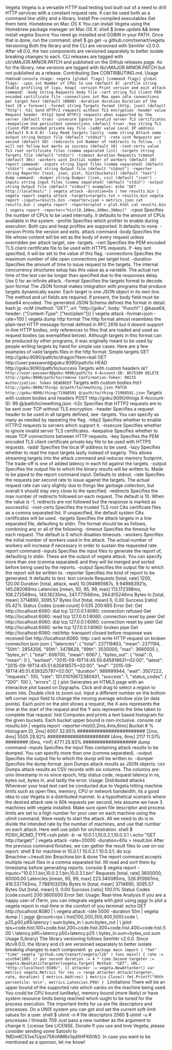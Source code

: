 Vegeta Vegeta is a versatile HTTP load testing tool built out of a need to drill HTTP services with a constant request rate. It can be used both as a command line utility and a library. Install Pre-compiled executables Get them here. Homebrew on Mac OS X You can install Vegeta using the Homebrew package manager on Mac OS X: shell $ brew update && brew install vegeta Source You need go installed and GOBIN in your PATH. Once that is done, run the command: shell $ go get -u github.com/tsenart/vegeta Versioning Both the library and the CLI are versioned with SemVer v2.0.0. After v8.0.0, the two components are versioned separately to better isolate breaking changes to each. CLI releases are tagged with cli/vMAJOR.MINOR.PATCH and published on the Github releases page. As for the library, new versions are tagged with lib/vMAJOR.MINOR.PATCH but not published as a release. Contributing See CONTRIBUTING.md. Usage manual ```console Usage: vegeta [global flags] [command flags] global flags: -cpus int Number of CPUs to use (default 8) -profile string Enable profiling of [cpu, heap] -version Print version and exit attack command: -body string Requests body file -cert string TLS client PEM encoded certificate file -connections int Max open idle connections per target host (default 10000) -duration duration Duration of the test [0 = forever] -format string Targets format [http, json] (default "http") -h2c Send HTTP/2 requests without TLS encryption -header value Request header -http2 Send HTTP/2 requests when supported by the server (default true) -insecure Ignore invalid server TLS certificates -keepalive Use persistent connections (default true) -key string TLS client PEM encoded private key file -laddr value Local IP address (default 0.0.0.0) -lazy Read targets lazily -name string Attack name -output string Output file (default "stdout") -rate uint Requests per second (default 50) -redirects int Number of redirects to follow. -1 will not follow but marks as success (default 10) -root-certs value TLS root certificate files (comma separated list) -targets string Targets file (default "stdin") -timeout duration Requests timeout (default 30s) -workers uint Initial number of workers (default 10) report command: -inputs string Input files (comma separated) (default "stdin") -output string Output file (default "stdout") -reporter string Reporter [text, json, plot, hist[buckets]] (default "text") dump command: -dumper string Dumper [json, csv] (default "json") -inputs string Input files (comma separated) (default "stdin") -output string Output file (default "stdout") examples: echo "GET http://localhost/" | vegeta attack -duration=5s | tee results.bin | vegeta report vegeta attack -targets=targets.txt > results.bin vegeta report -inputs=results.bin -reporter=json > metrics.json cat results.bin | vegeta report -reporter=plot > plot.html cat results.bin | vegeta report -reporter="hist[0,100ms,200ms,300ms]" ``` -cpus Specifies the number of CPUs to be used internally. It defaults to the amount of CPUs available in the system. -profile Specifies which profiler to enable during execution. Both cpu and heap profiles are supported. It defaults to none. -version Prints the version and exits. attack command -body Specifies the file whose content will be set as the body of every request unless overridden per attack target, see -targets. -cert Specifies the PEM encoded TLS client certificate file to be used with HTTPS requests. If -key isnt specified, it will be set to the value of this flag. -connections Specifies the maximum number of idle open connections per target host. -duration Specifies the amount of time to issue request to the targets. The internal concurrency structures setup has this value as a variable. The actual run time of the test can be longer than specified due to the responses delay. Use 0 for an infinite attack. -format Specifies the targets format to decode. json format The JSON format makes integration with programs that produce targets dynamically easier. Each target is one JSON object in its own line. The method and url fields are required. If present, the body field must be base64 encoded. The generated JSON Schema defines the format in detail. bash jq -ncM {method: "GET", url: "http://goku", body: "Punch!" | @base64, header: {"Content-Type": ["text/plain"]}} | vegeta attack -format=json -rate=100 | vegeta dump http format The http format almost resembles the plain-text HTTP message format defined in RFC 2616 but it doesnt support in-line HTTP bodies, only references to files that are loaded and used as request bodies (as exemplified below). Although targets in this format can be produced by other programs, it was originally meant to be used by people writing targets by hand for simple use cases. Here are a few examples of valid targets files in the http format: Simple targets GET http://goku:9090/path/to/dragon?item=ball GET http://user:password@goku:9090/path/to HEAD http://goku:9090/path/to/success Targets with custom headers ``` GET http://user:password@goku:9090/path/to X-Account-ID: 8675309 DELETE http://goku:9090/path/to/remove Confirmation-Token: 90215 Authorization: Token DEADBEEF ``` Targets with custom bodies ``` POST http://goku:9090/things @/path/to/newthing.json PATCH http://goku:9090/thing/71988591 @/path/to/thing-71988591.json ``` Targets with custom bodies and headers POST http://goku:9090/things X-Account-ID: 99 @/path/to/newthing.json -h2c Specifies that HTTP2 requests are to be sent over TCP without TLS encryption. -header Specifies a request header to be used in all targets defined, see -targets. You can specify as many as needed by repeating the flag. -http2 Specifies whether to enable HTTP/2 requests to servers which support it. -insecure Specifies whether to ignore invalid server TLS certificates. -keepalive Specifies whether to reuse TCP connections between HTTP requests. -key Specifies the PEM encoded TLS client certificate private key file to be used with HTTPS requests. -laddr Specifies the local IP address to be used. -lazy Specifies whether to read the input targets lazily instead of eagerly. This allows streaming targets into the attack command and reduces memory footprint. The trade-off is one of added latency in each hit against the targets. -output Specifies the output file to which the binary results will be written to. Made to be piped to the report command input. Defaults to stdout. -rate Specifies the requests per second rate to issue against the targets. The actual request rate can vary slightly due to things like garbage collection, but overall it should stay very close to the specified. -redirects Specifies the max number of redirects followed on each request. The default is 10. When the value is -1, redirects are not followed but the response is marked as successful. -root-certs Specifies the trusted TLS root CAs certificate files as a comma separated list. If unspecified, the default system CAs certificates will be used. -targets Specifies the attack targets in a line separated file, defaulting to stdin. The format should be as follows, combining any or all of the following: -timeout Specifies the timeout for each request. The default is 0 which disables timeouts. -workers Specifies the initial number of workers used in the attack. The actual number of workers will increase if necessary in order to sustain the requested rate. report command -inputs Specifies the input files to generate the report of, defaulting to stdin. These are the output of vegeta attack. You can specify more than one (comma separated) and they will be merged and sorted before being used by the reports. -output Specifies the output file to which the report will be written to. -reporter Specifies the kind of report to be generated. It defaults to text. text console Requests [total, rate] 1200, 120.00 Duration [total, attack, wait] 10.094965987s, 9.949883921s, 145.082066ms Latencies [mean, 50, 95, 99, max] 113.172398ms, 108.272568ms, 140.18235ms, 247.771566ms, 264.815246ms Bytes In [total, mean] 3714690, 3095.57 Bytes Out [total, mean] 0, 0.00 Success [ratio] 55.42% Status Codes [code:count] 0:535 200:665 Error Set: Get http://localhost:6060: dial tcp 127.0.0.1:6060: connection refused Get http://localhost:6060: read tcp 127.0.0.1:6060: connection reset by peer Get http://localhost:6060: dial tcp 127.0.0.1:6060: connection reset by peer Get http://localhost:6060: write tcp 127.0.0.1:6060: broken pipe Get http://localhost:6060: net/http: transport closed before response was received Get http://localhost:6060: http: cant write HTTP request on broken connection json json { "latencies": { "total": 237119463, "mean": 2371194, "50th": 2854306, "95th": 3478629, "99th": 3530000, "max": 3660505 }, "bytes_in": { "total": 606700, "mean": 6067 }, "bytes_out": { "total": 0, "mean": 0 }, "earliest": "2015-09-19T14:45:50.645818631+02:00", "latest": "2015-09-19T14:45:51.635818575+02:00", "end": "2015-09-19T14:45:51.639325797+02:00", "duration": 989999944, "wait": 3507222, "requests": 100, "rate": 101.01010672380401, "success": 1, "status_codes": { "200": 100 }, "errors": [] } plot Generates an HTML5 page with an interactive plot based on Dygraphs. Click and drag to select a region to zoom into. Double click to zoom out. Input a different number on the bottom left corner input field to change the moving average window size (in data points). Each point on the plot shows a request, the X axis represents the time at the start of the request and the Y axis represents the time taken to complete that request. hist Computes and prints a text based histogram for the given buckets. Each bucket upper bound is non-inclusive. console cat results.bin | vegeta report -reporter=hist[0,2ms,4ms,6ms] Bucket # % Histogram [0, 2ms] 6007 32.65% ######################## [2ms, 4ms] 5505 29.92% ###################### [4ms, 6ms] 2117 11.51% ######## [6ms, +Inf] 4771 25.93% ################### dump command -inputs Specifies the input files containing attack results to be dumped. You can specify more than one (comma separated). -output Specifies the output file to which the dump will be written to. -dumper Specifies the dump format. json Dumps attack results as JSON objects. csv Dumps attack results as CSV records with six columns. The columns are: unix timestamp in ns since epoch, http status code, request latency in ns, bytes out, bytes in, and lastly the error. Usage: Distributed attacks Whenever your load test cant be conducted due to Vegeta hitting machine limits such as open files, memory, CPU or network bandwidth, its a good idea to use Vegeta in a distributed manner. In a hypothetical scenario where the desired attack rate is 60k requests per second, lets assume we have 3 machines with vegeta installed. Make sure open file descriptor and process limits are set to a high number for your user on each machine using the ulimit command. Were ready to start the attack. All we need to do is to divide the intended rate by the number of machines, and use that number on each attack. Here well use pdsh for orchestration. shell $ PDSH_RCMD_TYPE=ssh pdsh -b -w 10.0.1.1,10.0.2.1,10.0.3.1 \ echo "GET http://target/" | vegeta attack -rate=20000 -duration=60s > result.bin After the previous command finishes, we can gather the result files to use on our report. shell $ for machine in 10.0.1.1 10.0.2.1 10.0.3.1; do scp $machine:~/result.bin $machine.bin & done The report command accepts multiple result files in a comma separated list. Itll read and sort them by timestamp before generating reports. console $ vegeta report -inputs="10.0.1.1.bin,10.0.2.1.bin,10.0.3.1.bin" Requests [total, rate] 3600000, 60000.00 Latencies [mean, 95, 99, max] 223.340085ms, 326.913687ms, 416.537743ms, 7.788103259s Bytes In [total, mean] 3714690, 3095.57 Bytes Out [total, mean] 0, 0.00 Success [ratio] 100.0% Status Codes [code:count] 200:3600000 Error Set: Usage: Real-time Analysis If you are a happy user of iTerm, you can integrate vegeta with jplot using jaggr to plot a vegeta report in real-time in the comfort of you terminal: echo GET http://localhost:8080 | \ vegeta attack -rate 5000 -duration 10m | vegeta dump | \ jaggr @count=rps \ hist\[100,200,300,400,500\]:code \ p25,p50,p95:latency \ sum:bytes_in \ sum:bytes_out | \ jplot rps+code.hist.100+code.hist.200+code.hist.300+code.hist.400+code.hist.500 \ latency.p95+latency.p50+latency.p25 \ bytes_in.sum+bytes_out.sum Usage (Library) The library versioning follows SemVer v2.0.0. Since lib/v9.0.0, the library and cli are versioned separately to better isolate breaking changes to each component. ```go package main import ( "fmt" "time" vegeta "github.com/tsenart/vegeta/lib" ) func main() { rate := uint64(100) // per second duration := 4 * time.Second targeter := vegeta.NewStaticTargeter(vegeta.Target{ Method: "GET", URL: "http://localhost:9100/", }) attacker := vegeta.NewAttacker() var metrics vegeta.Metrics for res := range attacker.Attack(targeter, rate, duration) { metrics.Add(res) } metrics.Close() fmt.Printf("99th percentile: %s\n", metrics.Latencies.P99) } ``` Limitations There will be an upper bound of the supported rate which varies on the machine being used. You could be CPU bound (unlikely), memory bound (more likely) or have system resource limits being reached which ought to be tuned for the process execution. The important limits for us are file descriptors and processes. On a UNIX system you can get and set the current soft-limit values for a user. shell $ ulimit -n # file descriptors 2560 $ ulimit -u # processes / threads 709 Just pass a new number as the argument to change it. License See LICENSE. Donate If you use and love Vegeta, please consider sending some Satoshi to 1MDmKC51ve7Upxt75KoNM6x1qdXHFK6iW2. In case you want to be mentioned as a sponsor, let me know!